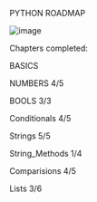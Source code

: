 PYTHON ROADMAP

![image](https://github.com/mykasero/excercism_practice/assets/58263528/85e7a8f7-cf7d-4486-a3f1-b428596731ea)


Chapters completed:

BASICS

NUMBERS 4/5

BOOLS 3/3

Conditionals 4/5

Strings 5/5

String_Methods 1/4

Comparisions 4/5 

Lists 3/6

